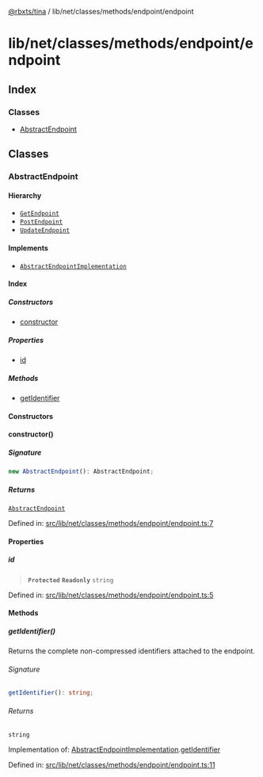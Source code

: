 [@rbxts/tina](modules.md) / lib/net/classes/methods/endpoint/endpoint

# lib/net/classes/methods/endpoint/endpoint

## Index

### Classes

- [AbstractEndpoint](lib_net_classes_methods_endpoint_endpoint.md#abstractendpoint)

## Classes

### AbstractEndpoint

#### Hierarchy

- [`GetEndpoint`](lib_net_classes_methods_get.md#getendpoint)
- [`PostEndpoint`](lib_net_classes_methods_post.md#postendpoint)
- [`UpdateEndpoint`](lib_net_classes_methods_update.md#updateendpoint)

#### Implements

- [`AbstractEndpointImplementation`](lib_net_classes_methods_endpoint_types.md#abstractendpointimplementation)

#### Index

##### Constructors

- [constructor](lib_net_classes_methods_endpoint_endpoint.md#constructor)

##### Properties

- [id](lib_net_classes_methods_endpoint_endpoint.md#id)

##### Methods

- [getIdentifier](lib_net_classes_methods_endpoint_endpoint.md#getidentifier)

#### Constructors

#### constructor()

##### Signature

```ts
new AbstractEndpoint(): AbstractEndpoint;
```

##### Returns

[`AbstractEndpoint`](lib_net_classes_methods_endpoint_endpoint.md#abstractendpoint)

Defined in: [src/lib/net/classes/methods/endpoint/endpoint.ts:7](https://github.com/AetherInteractiveLtd/Tina/blob/7f2c41e/src/lib/net/classes/methods/endpoint/endpoint.ts#L7)

#### Properties

##### id

> **`Protected`** **`Readonly`** `string`

Defined in: [src/lib/net/classes/methods/endpoint/endpoint.ts:5](https://github.com/AetherInteractiveLtd/Tina/blob/7f2c41e/src/lib/net/classes/methods/endpoint/endpoint.ts#L5)

#### Methods

##### getIdentifier()

Returns the complete non-compressed identifiers attached to the endpoint.

###### Signature

```ts
getIdentifier(): string;
```

###### Returns

`string`

Implementation of: [AbstractEndpointImplementation](lib_net_classes_methods_endpoint_types.md#abstractendpointimplementation).[getIdentifier](lib_net_classes_methods_endpoint_types.md#getidentifier)

Defined in: [src/lib/net/classes/methods/endpoint/endpoint.ts:11](https://github.com/AetherInteractiveLtd/Tina/blob/7f2c41e/src/lib/net/classes/methods/endpoint/endpoint.ts#L11)
